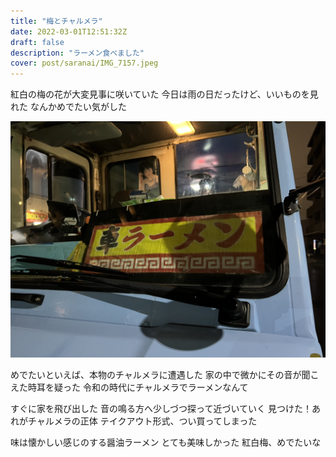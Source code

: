 ```yaml
---
title: "梅とチャルメラ"
date: 2022-03-01T12:51:32Z
draft: false
description: "ラーメン食べました"
cover: post/saranai/IMG_7157.jpeg
---
```


紅白の梅の花が大変見事に咲いていた
今日は雨の日だったけど、いいものを見れた
なんかめでたい気がした

![kuruma](./IMG_7168.jpeg)

めでたいといえば、本物のチャルメラに遭遇した
家の中で微かにその音が聞こえた時耳を疑った
令和の時代にチャルメラでラーメンなんて

すぐに家を飛び出した
音の鳴る方へ少しづつ探って近づいていく
見つけた！あれがチャルメラの正体
テイクアウト形式、つい買ってしまった

味は懐かしい感じのする醤油ラーメン
とても美味しかった
紅白梅、めでたいな
